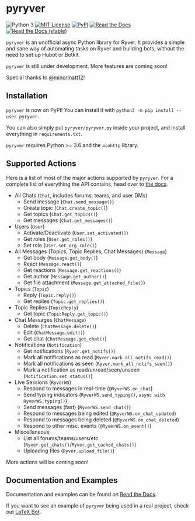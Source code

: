 # pyryver
![Python 3](https://img.shields.io/pypi/pyversions/pyryver)
[![MIT License](https://img.shields.io/pypi/l/pyryver)](https://github.com/tylertian123/pyryver/blob/master/LICENSE)
[![PyPI](https://img.shields.io/pypi/v/pyryver)](https://pypi.org/project/pyryver/)
[![Read the Docs](https://img.shields.io/readthedocs/pyryver)](https://pyryver.readthedocs.io/en/latest/)
[![Read the Docs (stable)](https://img.shields.io/readthedocs/pyryver/stable?label=docs%20%28stable%29)](https://pyryver.readthedocs.io/en/stable/)

`pyryver` is an unofficial async Python library for Ryver.
It provides a simple and sane way of automating tasks on Ryver and building bots, without the need to set up Hubot or Botkit.

`pyryver` is still under development. More features are coming soon!

Special thanks to [@mincrmatt12](https://github.com/mincrmatt12)!

## Installation
`pyryver` is now on PyPI! You can install it with `python3 -m pip install --user pyryver`.

You can also simply put `pyryver/pyryver.py` inside your project, and install everything in `requirements.txt`.

`pyryver` requires Python >= 3.6 and the `aiohttp` library.

## Supported Actions
Here is a list of most of the major actions supported by `pyryver`. 
For a complete list of everything the API contains, head over to [the docs](https://pyryver.readthedocs.io/en/latest/index.html).
  - All Chats (`Chat`, includes forums, teams, and user DMs)
    - Send message (`Chat.send_message()`)
    - Create topic (`Chat.create_topic()`)
    - Get topics (`Chat.get_topics()`)
    - Get messages (`Chat.get_messages()`)
  - Users (`User`)
    - Activate/Deactivate (`User.set_activated()`)
    - Get roles (`User.get_roles()`)
    - Set role (`User.set_org_role()`)
  - All Messages (Topics, Topic Replies, Chat Messages) (`Message`)
    - Get body (`Message.get_body()`)
    - React (`Message.react()`)
    - Get reactions (`Message.get_reactions()`)
    - Get author (`Message.get_author()`)
    - Get file attachment (`Message.get_attached_file()`)
  - Topics (`Topic`)
    - Reply (`Topic.reply()`)
    - Get replies (`Topic.get_replies()`)
  - Topic Replies (`TopicReply`)
    - Get topic (`TopicReply.get_topic()`)
  - Chat Messages (`ChatMessage`)
    - Delete (`ChatMessage.delete()`)
    - Edit (`ChatMessage.edit()`)
    - Get chat (`ChatMessage.get_chat()`)
  - Notifications (`Notification`)
    - Get notifications (`Ryver.get_notifs()`)
    - Mark all notifications as read (`Ryver.mark_all_notifs_read()`)
    - Mark all notifications as seen (`Ryver.mark_all_notifs_seen()`)
    - Mark a notification as read/unread/seen/unseen (`Notification.set_status()`)
  - Live Sessions (`RyverWS`)
    - Respond to messages in real-time (`@RyverWS.on_chat`)
    - Send typing indicators (`RyverWS.send_typing()`, `async with RyverWS.typing()`)
    - Send messages (fast) (`RyverWS.send_chat()`)
    - Respond to messages being edited (`@RyverWS.on_chat_updated`)
    - Respond to messages being deleted (`@RyverWS.on_chat_deleted`)
    - Respond to other misc. events (`@RyverWS.on_event()`)
  - Miscellaneous
    - List all forums/teams/users/etc (`Ryver.get_chats()`/`Ryver.get_cached_chats()`)
    - Uploading files (`Ryver.upload_file()`)

More actions will be coming soon!

## Documentation and Examples
Documentation and examples can be found on [Read the Docs](https://pyryver.readthedocs.io/en/latest/index.html).

If you want to see an example of `pyryver` being used in a real project, check out [LaTeX Bot](https://github.com/tylertian123/ryver-latexbot).
